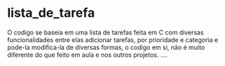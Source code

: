 # lista_de_tarefa
O codigo se baseia em uma lista de tarefas feita em C com diversas funcionalidades entre elas adicionar tarefas, por prioridade e categoria e pode-la modifica-la de diversas formas, o codigo em si, não é muito diferente do que feito em aula e nos outros projetos.
....
